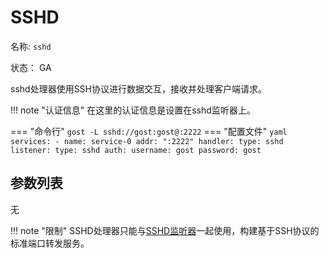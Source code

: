 # SSHD

名称: `sshd`

状态： GA

sshd处理器使用SSH协议进行数据交互，接收并处理客户端请求。

!!! note "认证信息"
    在这里的认证信息是设置在sshd监听器上。

=== "命令行"
    ```
	gost -L sshd://gost:gost@:2222
	```
=== "配置文件"
    ```yaml
	services:
	- name: service-0
	  addr: ":2222"
	  handler:
		type: sshd
	  listener:
		type: sshd
		auth:
		  username: gost
		  password: gost
	```
## 参数列表

无

!!! note "限制"
    SSHD处理器只能与[SSHD监听器](/reference/listeners/sshd/)一起使用，构建基于SSH协议的标准端口转发服务。

